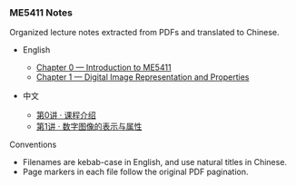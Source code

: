 ### ME5411 Notes

Organized lecture notes extracted from PDFs and translated to Chinese.

- English
  - [Chapter 0 — Introduction to ME5411](docs/en/chapter-0-introduction-to-me5411.md)
  - [Chapter 1 — Digital Image Representation and Properties](docs/en/chapter-1-digital-image-representation-and-properties.md)

- 中文
  - [第0讲 · 课程介绍](docs/zh/第0讲-课程介绍.md)
  - [第1讲 · 数字图像的表示与属性](docs/zh/第1讲-数字图像的表示与属性.md)

Conventions
- Filenames are kebab-case in English, and use natural titles in Chinese.
- Page markers in each file follow the original PDF pagination.

